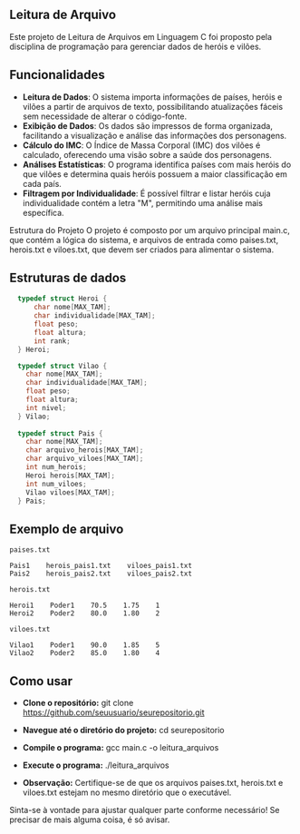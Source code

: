 ## Leitura de Arquivo
Este projeto de Leitura de Arquivos em Linguagem C foi proposto pela disciplina de programação para gerenciar dados de heróis e vilões.

## Funcionalidades
- **Leitura de Dados**: O sistema importa informações de países, heróis e vilões a partir de arquivos de texto, possibilitando atualizações fáceis sem necessidade de alterar o código-fonte.
- **Exibição de Dados**: Os dados são impressos de forma organizada, facilitando a visualização e análise das informações dos personagens.
- **Cálculo do IMC**: O Índice de Massa Corporal (IMC) dos vilões é calculado, oferecendo uma visão sobre a saúde dos personagens.
- **Análises Estatísticas**: O programa identifica países com mais heróis do que vilões e determina quais heróis possuem a maior classificação em cada país.
- **Filtragem por Individualidade**: É possível filtrar e listar heróis cuja individualidade contém a letra "M", permitindo uma análise mais específica.

Estrutura do Projeto
O projeto é composto por um arquivo principal main.c, que contém a lógica do sistema, e arquivos de entrada como paises.txt, herois.txt e viloes.txt, que devem ser criados para alimentar o sistema.

## Estruturas de dados
```c
  typedef struct Heroi {
      char nome[MAX_TAM];
      char individualidade[MAX_TAM];
      float peso;
      float altura;
      int rank;
  } Heroi;

  typedef struct Vilao {
    char nome[MAX_TAM];
    char individualidade[MAX_TAM];
    float peso;
    float altura;
    int nivel;
  } Vilao;
  
  typedef struct Pais {
    char nome[MAX_TAM];
    char arquivo_herois[MAX_TAM];
    char arquivo_viloes[MAX_TAM];
    int num_herois;
    Heroi herois[MAX_TAM];
    int num_viloes;
    Vilao viloes[MAX_TAM];
  } Pais;
```

## Exemplo de arquivo
`paises.txt`
```text
Pais1    herois_pais1.txt    viloes_pais1.txt
Pais2    herois_pais2.txt    viloes_pais2.txt
```

`herois.txt`
```text
Heroi1    Poder1    70.5    1.75    1
Heroi2    Poder2    80.0    1.80    2
```

`viloes.txt`
```text
Vilao1    Poder1    90.0    1.85    5
Vilao2    Poder2    85.0    1.80    4
```

## Como usar
- **Clone o repositório:**
git clone https://github.com/seuusuario/seurepositorio.git

- **Navegue até o diretório do projeto:**
cd seurepositorio

- **Compile o programa:**
gcc main.c -o leitura_arquivos

- **Execute o programa:**
./leitura_arquivos

- **Observação:**
Certifique-se de que os arquivos paises.txt, herois.txt e viloes.txt estejam no mesmo diretório que o executável.

Sinta-se à vontade para ajustar qualquer parte conforme necessário! Se precisar de mais alguma coisa, é só avisar.

